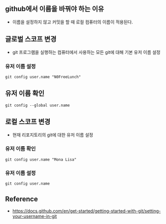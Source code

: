 ## github에서 이름을 바꿔야 하는 이유
- 이름을 설정하지 않고 커밋을 할 때 로컬 컴퓨터의 이름이 적용된다.


## 글로벌 스코프 변경
- git 프로그램을 실행하는 컴퓨터에서 사용하는 모든 git에 대해 기본 유저 이름 설정

### 유저 이름 설정
```
git config user.name "N0FreeLunch"
```

## 유저 이름 확인
```
git config --global user.name
```

## 로컬 스코프 변경
- 현재 리포지토리의 git에 대한 유저 이름 설정

### 유저 이름 확인
```
git config user.name "Mona Lisa"
```

### 유저 이름 설정
```
git config user.name
```

## Reference
- https://docs.github.com/en/get-started/getting-started-with-git/setting-your-username-in-git
